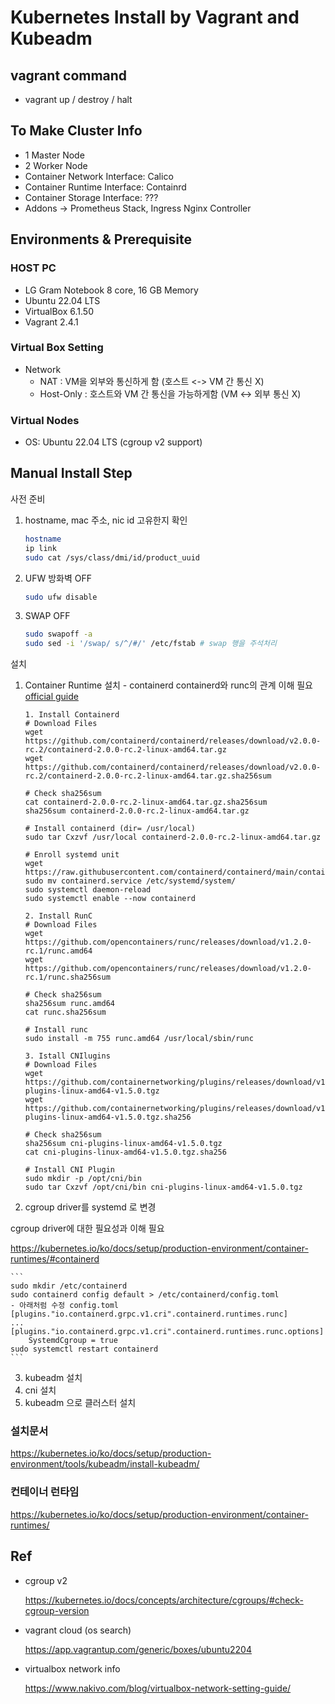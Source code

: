 # Kubernetes Install by Vagrant and Kubeadm

## vagrant command
- vagrant up / destroy / halt

## To Make Cluster Info
- 1 Master Node
- 2 Worker Node
- Container Network Interface: Calico
- Container Runtime Interface: Containrd
- Container Storage Interface: ???
- Addons -> Prometheus Stack, Ingress Nginx Controller

## Environments & Prerequisite
### HOST PC
- LG Gram Notebook 8 core, 16 GB Memory
- Ubuntu 22.04 LTS
- VirtualBox 6.1.50
- Vagrant 2.4.1
### Virtual Box Setting
- Network
    - NAT : VM을 외부와 통신하게 함 (호스트 <-> VM 간 통신 X)
    - Host-Only : 호스트와 VM 간 통신을 가능하게함 (VM <-> 외부 통신 X)

### Virtual Nodes
- OS: Ubuntu 22.04 LTS (cgroup v2 support)


## Manual Install Step
사전 준비

1. hostname, mac 주소, nic id 고유한지 확인

    ```bash
    hostname
    ip link
    sudo cat /sys/class/dmi/id/product_uuid
    ```

2. UFW 방화벽 OFF

    ```bash
    sudo ufw disable
    ```

3. SWAP OFF
    ```bash
    sudo swapoff -a
    sudo sed -i '/swap/ s/^/#/' /etc/fstab # swap 행을 주석처리
    ```

설치

1. Container Runtime 설치 - containerd
containerd와 runc의 관계 이해 필요
[official guide](https://github.com/containerd/containerd/blob/main/docs/getting-started.md#getting-started-with-containerd)

    ```
    1. Install Containerd
    # Download Files
    wget https://github.com/containerd/containerd/releases/download/v2.0.0-rc.2/containerd-2.0.0-rc.2-linux-amd64.tar.gz
    wget https://github.com/containerd/containerd/releases/download/v2.0.0-rc.2/containerd-2.0.0-rc.2-linux-amd64.tar.gz.sha256sum
    
    # Check sha256sum
    cat containerd-2.0.0-rc.2-linux-amd64.tar.gz.sha256sum
    sha256sum containerd-2.0.0-rc.2-linux-amd64.tar.gz
    
    # Install containerd (dir= /usr/local)
    sudo tar Cxzvf /usr/local containerd-2.0.0-rc.2-linux-amd64.tar.gz
    
    # Enroll systemd unit
    wget https://raw.githubusercontent.com/containerd/containerd/main/containerd.service
    sudo mv containerd.service /etc/systemd/system/
    sudo systemctl daemon-reload
    sudo systemctl enable --now containerd

    2. Install RunC
    # Download Files
    wget https://github.com/opencontainers/runc/releases/download/v1.2.0-rc.1/runc.amd64
    wget https://github.com/opencontainers/runc/releases/download/v1.2.0-rc.1/runc.sha256sum

    # Check sha256sum
    sha256sum runc.amd64
    cat runc.sha256sum

    # Install runc 
    sudo install -m 755 runc.amd64 /usr/local/sbin/runc

    3. Istall CNIlugins
    # Download Files
    wget https://github.com/containernetworking/plugins/releases/download/v1.5.0/cni-plugins-linux-amd64-v1.5.0.tgz
    wget https://github.com/containernetworking/plugins/releases/download/v1.5.0/cni-plugins-linux-amd64-v1.5.0.tgz.sha256

    # Check sha256sum
    sha256sum cni-plugins-linux-amd64-v1.5.0.tgz
    cat cni-plugins-linux-amd64-v1.5.0.tgz.sha256

    # Install CNI Plugin
    sudo mkdir -p /opt/cni/bin
    sudo tar Cxzvf /opt/cni/bin cni-plugins-linux-amd64-v1.5.0.tgz
    ```

2. cgroup driver를 systemd 로 변경

cgroup driver에 대한 필요성과 이해 필요

https://kubernetes.io/ko/docs/setup/production-environment/container-runtimes/#containerd

    ```
    sudo mkdir /etc/containerd
    sudo containerd config default > /etc/containerd/config.toml
    - 아래처럼 수정 config.toml
    [plugins."io.containerd.grpc.v1.cri".containerd.runtimes.runc]
    ...
    [plugins."io.containerd.grpc.v1.cri".containerd.runtimes.runc.options]
        SystemdCgroup = true
    sudo systemctl restart containerd
    ```

3. kubeadm 설치
4. cni 설치
5. kubeadm 으로 클러스터 설치

### 설치문서
https://kubernetes.io/ko/docs/setup/production-environment/tools/kubeadm/install-kubeadm/

### 컨테이너 런타임
https://kubernetes.io/ko/docs/setup/production-environment/container-runtimes/

## Ref
- cgroup v2
  
    https://kubernetes.io/docs/concepts/architecture/cgroups/#check-cgroup-version

- vagrant cloud (os search)

    https://app.vagrantup.com/generic/boxes/ubuntu2204

- virtualbox network info

    https://www.nakivo.com/blog/virtualbox-network-setting-guide/